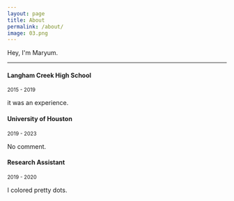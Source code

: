 ```yaml
---
layout: page
title: About
permalink: /about/
image: 03.png
---
```


Hey, I'm Maryum.  

***

#### Langham Creek High School
<small>2015 - 2019</small>

it was an experience. 

#### University of Houston
<small>2019 - 2023</small>

No comment. 

#### Research Assistant
<small>2019 - 2020</small>

I colored pretty dots. 
